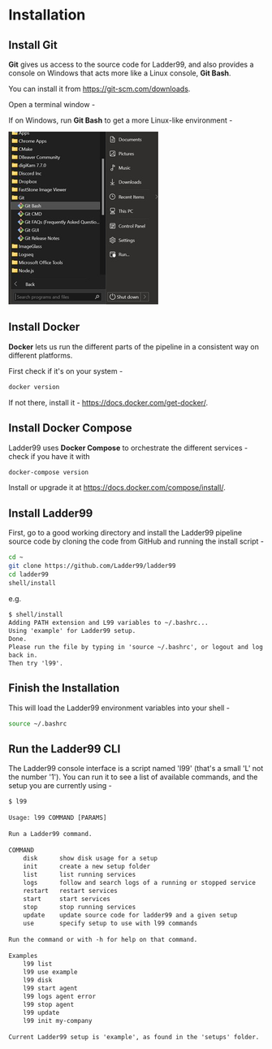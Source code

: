 # Installation

## Install Git

**Git** gives us access to the source code for Ladder99, and also provides a console on Windows that acts more like a Linux console, **Git Bash**. 

You can install it from https://git-scm.com/downloads.

Open a terminal window -

If on Windows, run **Git Bash** to get a more Linux-like environment -

![](../_images/git-bash.jpg)


## Install Docker

**Docker** lets us run the different parts of the pipeline in a consistent way on different platforms.

First check if it's on your system -

```bash
docker version
```

If not there, install it - https://docs.docker.com/get-docker/.


## Install Docker Compose

Ladder99 uses **Docker Compose** to orchestrate the different services - check if you have it with

```bash
docker-compose version
```

Install or upgrade it at https://docs.docker.com/compose/install/.


## Install Ladder99

First, go to a good working directory and install the Ladder99 pipeline source code by cloning the code from GitHub and running the install script -

```bash
cd ~
git clone https://github.com/Ladder99/ladder99
cd ladder99
shell/install
```

e.g.

```
$ shell/install
Adding PATH extension and L99 variables to ~/.bashrc...
Using 'example' for Ladder99 setup.
Done.
Please run the file by typing in 'source ~/.bashrc', or logout and log back in.
Then try 'l99'.
```


## Finish the Installation

This will load the Ladder99 environment variables into your shell -

```bash
source ~/.bashrc
```


## Run the Ladder99 CLI

The Ladder99 console interface is a script named 'l99' (that's a small 'L' not the number '1'). You can run it to see a list of available commands, and the setup you are currently using -

```
$ l99

Usage: l99 COMMAND [PARAMS]

Run a Ladder99 command.

COMMAND
    disk      show disk usage for a setup
    init      create a new setup folder
    list      list running services
    logs      follow and search logs of a running or stopped service
    restart   restart services
    start     start services
    stop      stop running services
    update    update source code for ladder99 and a given setup
    use       specify setup to use with l99 commands

Run the command or with -h for help on that command.

Examples
    l99 list
    l99 use example
    l99 disk
    l99 start agent
    l99 logs agent error
    l99 stop agent
    l99 update
    l99 init my-company

Current Ladder99 setup is 'example', as found in the 'setups' folder. 
```
